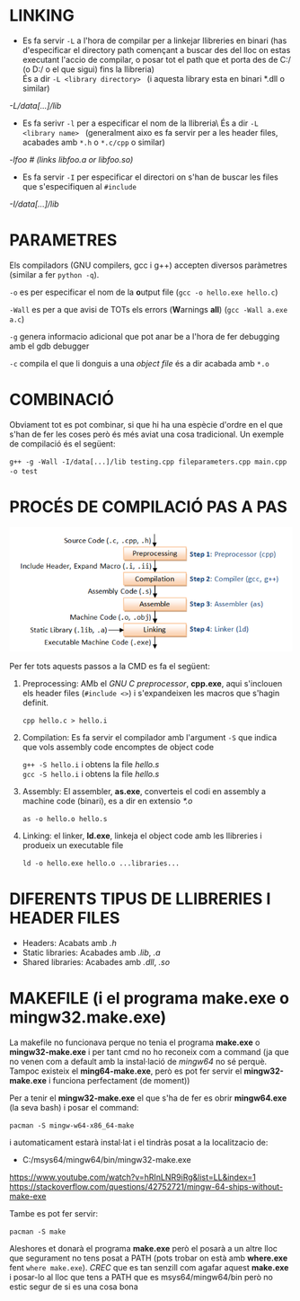 # LINKING
- Es fa servir `-L` a l'hora de compilar per a linkejar llibreries en binari (has d'especificar el directory path començant a buscar des del lloc on estas executant l'accio de compilar, o posar tot el path que et porta des de C:/ (o D:/ o el que sigui) fins la llibreria)\
És a dir `-L <library directory> ` (i aquesta library esta en binari *.dll o similar)

*-L/data[...]/lib*


- Es fa serivr `-l` per a especificar el nom de la llibreria\ És a dir `-L <library name> ` (generalment aixo es fa servir per a les header files, acabades amb `*.h` o `*.c/cpp` o similar)

*-lfoo  # (links libfoo.a or libfoo.so)*

- Es fa servir `-I` per especificar el directori on s'han de buscar les files que s'especifiquen al `#include`

*-I/data[...]/lib*


# PARAMETRES
Els compiladors (GNU compilers, gcc i g++) accepten diversos paràmetres (similar a fer `python -q`).

`-o`  es per especificar el nom de la **o**utput file (`gcc -o hello.exe hello.c`)

`-Wall` es per a que avisi de TOTs els errors (**W**arnings **all**) (`gcc -Wall a.exe a.c`)

`-g` genera informacio adicional que pot anar be a l'hora de fer debugging amb el gdb debugger

`-c` compila el que li donguis a una *object file* és a dir acabada amb `*.o`


# COMBINACIÓ
Obviament tot es pot combinar, si que hi ha una espècie d'ordre en el que s'han de fer les coses però és més aviat una cosa tradicional. Un exemple de compilació és el següent:

`g++ -g -Wall -I/data[...]/lib testing.cpp fileparameters.cpp main.cpp -o test`

# PROCÉS DE COMPILACIÓ PAS A PAS

![Esquema del proces de compilacio](./Images/compiler_process_esquema.PNG)

Per fer tots aquests passos a la CMD es fa el següent:
1. Preprocessing: AMb el *GNU C preprocessor*, **cpp.exe**, aqui s'inclouen els header files (`#include <>`) i s'expandeixen les macros que s'hagin definit.

    `cpp hello.c > hello.i`

2. Compilation: Es fa servir el compilador amb l'argument `-S` que indica que vols assembly code encomptes de object code

    `g++ -S hello.i`  i obtens la file *hello.s*\
    `gcc -S hello.i`  i obtens la file *hello.s*

3. Assembly: El assembler, **as.exe**, converteis el codi en assembly a machine code (binari), es a dir en extensio *\*.o*

    `as -o hello.o hello.s`

4. Linking: el linker, **ld.exe**, linkeja el object code amb les llibreries i produeix un executable file

    `ld -o hello.exe hello.o ...libraries...`



# DIFERENTS TIPUS DE LLIBRERIES I HEADER FILES

- Headers: Acabats amb *.h*
- Static libraries: Acabades amb *.lib*, *.a*
- Shared libraries: Acabades amb *.dll*, *.so*



# MAKEFILE (i el programa make.exe o mingw32.make.exe)

La makefile no funcionava perque no tenia el programa **make.exe** o **mingw32-make.exe** i per tant cmd no ho reconeix com a command (ja que no venen com a default amb la instal·lació de *mingw64* no sé perquè. Tampoc existeix el **ming64-make.exe**, però es pot fer servir el **mingw32-make.exe** i funciona perfectament (de moment))


Per a tenir el **mingw32-make.exe** el que s'ha de fer es obrir **mingw64.exe** (la seva bash) i posar el command:

`pacman -S mingw-w64-x86_64-make`

i automaticament estarà instal·lat i el tindràs posat a la localitzacio de:
- C:/msys64/mingw64/bin/mingw32-make.exe 

https://www.youtube.com/watch?v=hRInLNR9iRg&list=LL&index=1
https://stackoverflow.com/questions/42752721/mingw-64-ships-without-make-exe

Tambe es pot fer servir:

`pacman -S make`

Aleshores et donarà el programa **make.exe** però el posarà a un altre lloc que segurament no tens posat a PATH (pots trobar on està amb **where.exe** fent `where make.exe`). *CREC* que es tan senzill com agafar aquest **make.exe** i posar-lo al lloc que tens a PATH que es msys64/mingw64/bin però no estic segur de si es una cosa bona